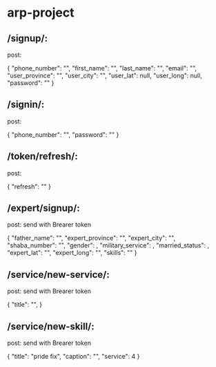 # arp-project
## /signup/:
  post:
  
  {
    "phone_number": "",
    "first_name": "",
    "last_name": "",
    "email": "",
    "user_province": "",
    "user_city": "",
    "user_lat": null,
    "user_long": null,
    "password": ""
  }

## /signin/:
  post:
  
  {
    "phone_number": "",
    "password": ""
}

## /token/refresh/:
  post:
  
  {
    "refresh": ""
}

## /expert/signup/:
  post: send with Brearer token
  
  {
    "father_name": "",
    "expert_province": "",
    "expert_city": "",
    "shaba_number": "",
    "gender": ,
    "military_service": ,
    "married_status": ,
    "expert_lat": "",
    "expert_long": "",
    "skills": ""
}

## /service/new-service/:
  post: send with Brearer token
  
  {
    "title": "",
}

## /service/new-skill/:
  post: send with Brearer token
  
  {
    "title": "pride fix",
    "caption": "",
    "service": 4
}
  
